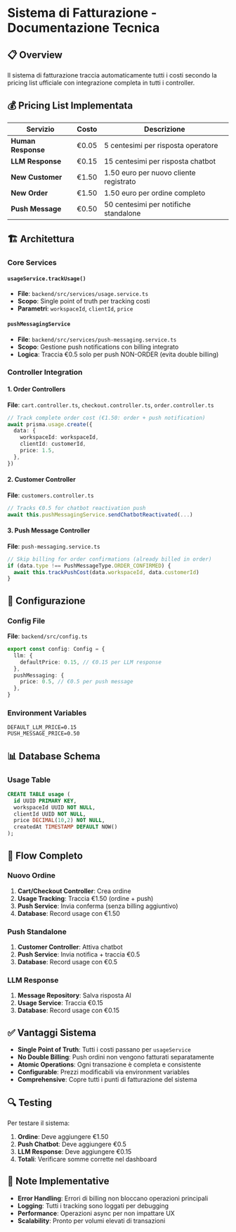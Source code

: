 # Sistema di Fatturazione - Documentazione Tecnica

## 📋 Overview

Il sistema di fatturazione traccia automaticamente tutti i costi secondo la pricing list ufficiale con integrazione completa in tutti i controller.

## 💰 Pricing List Implementata

| Servizio         | Costo | Descrizione                           |
| ---------------- | ----- | ------------------------------------- |
| **Human Response** | €0.05 | 5 centesimi per risposta operatore   |
| **LLM Response** | €0.15 | 15 centesimi per risposta chatbot     |
| **New Customer** | €1.50 | 1.50 euro per nuovo cliente registrato   |
| **New Order**    | €1.50 | 1.50 euro per ordine completo     |
| **Push Message** | €0.50 | 50 centesimi per notifiche standalone |

## 🏗️ Architettura

### Core Services

#### `usageService.trackUsage()`

- **File**: `backend/src/services/usage.service.ts`
- **Scopo**: Single point of truth per tracking costi
- **Parametri**: `workspaceId`, `clientId`, `price`

#### `pushMessagingService`

- **File**: `backend/src/services/push-messaging.service.ts`
- **Scopo**: Gestione push notifications con billing integrato
- **Logica**: Traccia €0.5 solo per push NON-ORDER (evita double billing)

### Controller Integration

#### 1. Order Controllers

**File**: `cart.controller.ts`, `checkout.controller.ts`, `order.controller.ts`

```typescript
// Track complete order cost (€1.50: order + push notification)
await prisma.usage.create({
  data: {
    workspaceId: workspaceId,
    clientId: customerId,
    price: 1.5,
  },
})
```

#### 2. Customer Controller

**File**: `customers.controller.ts`

```typescript
// Tracks €0.5 for chatbot reactivation push
await this.pushMessagingService.sendChatbotReactivated(...)
```

#### 3. Push Message Controller

**File**: `push-messaging.service.ts`

```typescript
// Skip billing for order confirmations (already billed in order)
if (data.type !== PushMessageType.ORDER_CONFIRMED) {
  await this.trackPushCost(data.workspaceId, data.customerId)
}
```

## 🔧 Configurazione

### Config File

**File**: `backend/src/config.ts`

```typescript
export const config: Config = {
  llm: {
    defaultPrice: 0.15, // €0.15 per LLM response
  },
  pushMessaging: {
    price: 0.5, // €0.5 per push message
  },
}
```

### Environment Variables

```env
DEFAULT_LLM_PRICE=0.15
PUSH_MESSAGE_PRICE=0.50
```

## 📊 Database Schema

### Usage Table

```sql
CREATE TABLE usage (
  id UUID PRIMARY KEY,
  workspaceId UUID NOT NULL,
  clientId UUID NOT NULL,
  price DECIMAL(10,2) NOT NULL,
  createdAt TIMESTAMP DEFAULT NOW()
);
```

## 🚀 Flow Completo

### Nuovo Ordine

1. **Cart/Checkout Controller**: Crea ordine
2. **Usage Tracking**: Traccia €1.50 (ordine + push)
3. **Push Service**: Invia conferma (senza billing aggiuntivo)
4. **Database**: Record usage con €1.50

### Push Standalone

1. **Customer Controller**: Attiva chatbot
2. **Push Service**: Invia notifica + traccia €0.5
3. **Database**: Record usage con €0.5

### LLM Response

1. **Message Repository**: Salva risposta AI
2. **Usage Service**: Traccia €0.15
3. **Database**: Record usage con €0.15

## ✅ Vantaggi Sistema

- **Single Point of Truth**: Tutti i costi passano per `usageService`
- **No Double Billing**: Push ordini non vengono fatturati separatamente
- **Atomic Operations**: Ogni transazione è completa e consistente
- **Configurable**: Prezzi modificabili via environment variables
- **Comprehensive**: Copre tutti i punti di fatturazione del sistema

## 🔍 Testing

Per testare il sistema:

1. **Ordine**: Deve aggiungere €1.50
2. **Push Chatbot**: Deve aggiungere €0.5
3. **LLM Response**: Deve aggiungere €0.15
4. **Totali**: Verificare somme corrette nel dashboard

## 📝 Note Implementative

- **Error Handling**: Errori di billing non bloccano operazioni principali
- **Logging**: Tutti i tracking sono loggati per debugging
- **Performance**: Operazioni async per non impattare UX
- **Scalability**: Pronto per volumi elevati di transazioni
